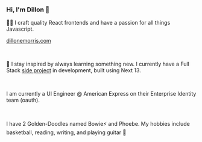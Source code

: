 ### Hi, I'm Dillon 👋

👨‍🎨 I craft quality React frontends and have a passion for all things Javascript. 

<a href="https://dillonemorris.com/">dillonemorris.com</a>

<br />

🌱 I stay inspired by always learning something new. I currently have a Full Stack <a href="https://github.com/dillonemorris/inspaverse">side project</a> in development, built using Next 13. 

<br />

I am currently a UI Engineer @ American Express on their Enterprise Identity team (oauth).

<br />

I have 2 Golden-Doodles named Bowie⚡️ and Phoebe. My hobbies include basketball, reading, writing, and playing guitar 🎸

<br />

<!--
**dillonemorris/dillonemorris** is a ✨ _special_ ✨ repository because its `README.md` (this file) appears on your GitHub profile.

Here are some ideas to get you started:

- 🔭 I’m currently working on ...
- 🌱 I’m currently learning ...
- 👯 I’m looking to collaborate on ...
- 🤔 I’m looking for help with ...
- 💬 Ask me about ...
- 📫 How to reach me: ...
- 😄 Pronouns: ...
- ⚡ Fun fact: ...
-->
